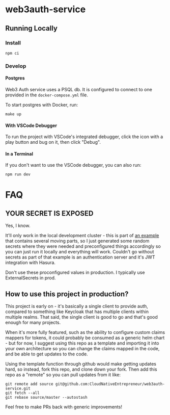 # web3auth-service

## Running Locally

### Install

```
npm ci
```

### Develop

#### Postgres

Web3 Auth service uses a PSQL db. It is configured to connect to one provided in the `docker-compose.yml` file.

To start postgres with Docker, run:

```
make up
```

#### With VSCode Debugger

To run the project with VSCode's integrated debugger, click the icon with a play button and bug on it, then click "Debug".

#### In a Terminal

If you don't want to use the VSCode debugger, you can also run:

```
npm run dev
```

# FAQ

## YOUR SECRET IS EXPOSED

Yes, I know.

It'll only work in the local development cluster - this is part of [an example](https://github.com/CloudNativeEntrepreneur/web3auth-meta) that contains several moving parts, so I just generated some random secrets where they were needed and preconfigured things accordingly so you can just run it locally and everything will work. Couldn't go without secrets as part of that example is an authentication server and it's JWT integration with Hasura.

Don't use these proconfigured values in production. I typically use ExternalSecrets in prod.

## How to use this project in production?

This project is early on - it's basically a single client to provide auth, compared to something like Keycloak that has multiple clients within multiple realms. That said, the single client is good to go and that's good enough for many projects.

When it's more fully featured, such as the ability to configure custom claims mappers for tokens, it could probably be consumed as a generic helm chart - but for now, I suggest using this repo as a template and importing it into your own architecture so you can change the claims mapped in the code, and be able to get updates to the code.

Using the template function through github would make getting updates hard, so instead, fork this repo, and clone down your fork. Then add this repo as a "remote" so you can pull updates from it like:

```
git remote add source git@github.com:CloudNativeEntrepreneur/web3auth-service.git
git fetch --all
git rebase source/master --autostash
```

Feel free to make PRs back with generic improvements!
